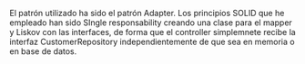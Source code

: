 El patrón utilizado ha sido el patrón Adapter. Los principios SOLID que he empleado han sido SIngle responsability creando una clase para el mapper y Liskov con las interfaces, de forma que el controller simplemnete recibe la interfaz 
CustomerRepository independientemente de que sea en memoria o en base de datos.
